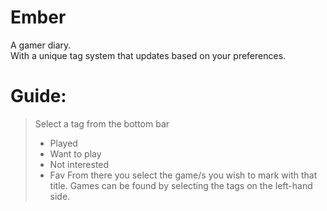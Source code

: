 # Ember

A gamer diary.<br>
With a unique tag system that updates based on your preferences. 

# Guide:
> Select a tag from the bottom bar
> - Played
> - Want to play
> - Not interested
> - Fav
> From there you select the game/s you wish to mark with that title.
> Games can be found by selecting the tags on the left-hand side.
